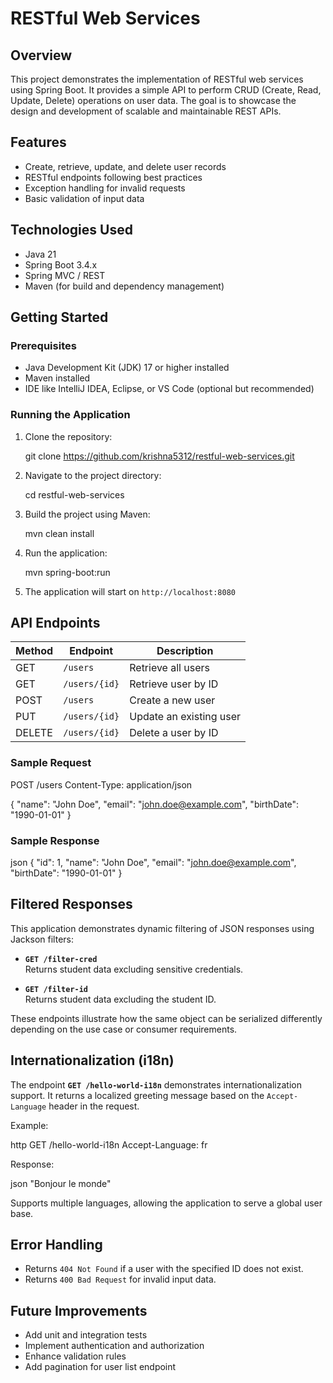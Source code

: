 # RESTful Web Services

## Overview
This project demonstrates the implementation of RESTful web services using Spring Boot. It provides a simple API to perform CRUD (Create, Read, Update, Delete) operations on user data. The goal is to showcase the design and development of scalable and maintainable REST APIs.

## Features
- Create, retrieve, update, and delete user records
- RESTful endpoints following best practices
- Exception handling for invalid requests
- Basic validation of input data

## Technologies Used
- Java 21
- Spring Boot 3.4.x
- Spring MVC / REST
- Maven (for build and dependency management)

## Getting Started

### Prerequisites
- Java Development Kit (JDK) 17 or higher installed
- Maven installed
- IDE like IntelliJ IDEA, Eclipse, or VS Code (optional but recommended)

### Running the Application
1. Clone the repository:
   
   git clone https://github.com/krishna5312/restful-web-services.git
   
2. Navigate to the project directory:
   
   cd restful-web-services
   
3. Build the project using Maven:
   
   mvn clean install
   
4. Run the application:
   
   mvn spring-boot:run
   
5. The application will start on `http://localhost:8080`

## API Endpoints
| Method | Endpoint           | Description                  |
|--------|--------------------|------------------------------|
| GET    | `/users`           | Retrieve all users            |
| GET    | `/users/{id}`      | Retrieve user by ID           |
| POST   | `/users`           | Create a new user             |
| PUT    | `/users/{id}`      | Update an existing user       |
| DELETE | `/users/{id}`      | Delete a user by ID           |

### Sample Request

POST /users
Content-Type: application/json

{
  "name": "John Doe",
  "email": "john.doe@example.com",
  "birthDate": "1990-01-01"
}


### Sample Response
json
{
  "id": 1,
  "name": "John Doe",
  "email": "john.doe@example.com",
  "birthDate": "1990-01-01"
}

## Filtered Responses

This application demonstrates dynamic filtering of JSON responses using Jackson filters:

- **`GET /filter-cred`**  
  Returns student data excluding sensitive credentials.

- **`GET /filter-id`**  
  Returns student data excluding the student ID.

These endpoints illustrate how the same object can be serialized differently depending on the use case or consumer requirements.

## Internationalization (i18n)

The endpoint **`GET /hello-world-i18n`** demonstrates internationalization support. It returns a localized greeting message based on the `Accept-Language` header in the request.

Example:

http
GET /hello-world-i18n
Accept-Language: fr


Response:

json
"Bonjour le monde"


Supports multiple languages, allowing the application to serve a global user base.

## Error Handling
- Returns `404 Not Found` if a user with the specified ID does not exist.
- Returns `400 Bad Request` for invalid input data.

## Future Improvements
- Add unit and integration tests
- Implement authentication and authorization
- Enhance validation rules
- Add pagination for user list endpoint

